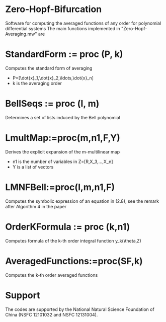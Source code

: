 # Zero-Hopf-Bifurcation
Software for computing the averaged functions of any order for polynomial differential systems
The main functions implemented in "Zero-Hopf-Averaging.mw" are
# StandardForm := proc (P, k) 
Computes the standard form of averaging
- P=[\dot{x}_1,\dot{x}_2,\ldots,\dot{x}_n] 
- k is the averaging order
# BellSeqs := proc (l, m) 
Determines a set of lists induced by the Bell polynomial
# LmultMap:=proc(m,n1,F,Y) 
Derives the explicit expansion of the m-multilinear map
- n1 is the number of variables in Z=[R,X_3,...,X_n]
- Y is a list of vectors
# LMNFBell:=proc(l,m,n1,F)
Computes the symbolic expression of an equation in (2.8), see the remark after Algorithm 4 in the paper
# OrderKFormula := proc (k,n1)
Computes formula of the k-th order integral function y_k(\theta,Z)
# AveragedFunctions:=proc(SF,k)
Computes the k-th order averaged functions
# Support
The codes are supported by the National Natural Science Foundation of China (NSFC 12101032 and NSFC 12131004).
